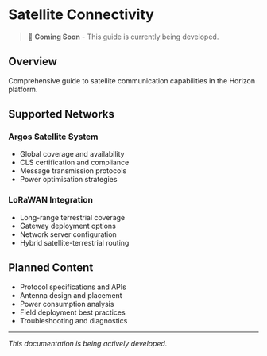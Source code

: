 # Satellite Connectivity

> 🚧 **Coming Soon** - This guide is currently being developed.

## Overview

Comprehensive guide to satellite communication capabilities in the Horizon platform.

## Supported Networks

### Argos Satellite System
- Global coverage and availability
- CLS certification and compliance
- Message transmission protocols
- Power optimisation strategies

### LoRaWAN Integration
- Long-range terrestrial coverage
- Gateway deployment options
- Network server configuration
- Hybrid satellite-terrestrial routing

## Planned Content

- Protocol specifications and APIs
- Antenna design and placement
- Power consumption analysis
- Field deployment best practices
- Troubleshooting and diagnostics

---

*This documentation is being actively developed.*